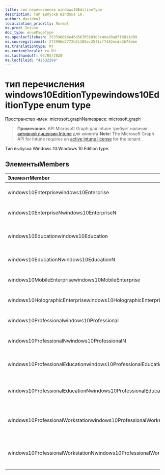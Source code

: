 ```yaml
---
title: тип перечисления windows10EditionType
description: Тип выпуска Windows 10.
author: davidmu1
localization_priority: Normal
ms.prod: Intune
doc_type: enumPageType
ms.openlocfilehash: 353596016e46d56705603d3c4dad9a07f8811d99
ms.sourcegitcommit: 272996d2772b51105ec25f1cf7482ecda3b74ebe
ms.translationtype: MT
ms.contentlocale: ru-RU
ms.lasthandoff: 03/05/2020
ms.locfileid: "42532289"
---
```

# <a name="windows10editiontype-enum-type"></a><span data-ttu-id="ddaf1-103">тип перечисления windows10EditionType</span><span class="sxs-lookup"><span data-stu-id="ddaf1-103">windows10EditionType enum type</span></span>

<span data-ttu-id="ddaf1-104">Пространство имен: microsoft.graph</span><span class="sxs-lookup"><span data-stu-id="ddaf1-104">Namespace: microsoft.graph</span></span>

> <span data-ttu-id="ddaf1-105">**Примечание.** API Microsoft Graph для Intune требует наличия [активной лицензии Intune](https://go.microsoft.com/fwlink/?linkid=839381) для клиента.</span><span class="sxs-lookup"><span data-stu-id="ddaf1-105">**Note:** The Microsoft Graph API for Intune requires an [active Intune license](https://go.microsoft.com/fwlink/?linkid=839381) for the tenant.</span></span>

<span data-ttu-id="ddaf1-106">Тип выпуска Windows 10.</span><span class="sxs-lookup"><span data-stu-id="ddaf1-106">Windows 10 Edition type.</span></span>

## <a name="members"></a><span data-ttu-id="ddaf1-107">Элементы</span><span class="sxs-lookup"><span data-stu-id="ddaf1-107">Members</span></span>
|<span data-ttu-id="ddaf1-108">Элемент</span><span class="sxs-lookup"><span data-stu-id="ddaf1-108">Member</span></span>|<span data-ttu-id="ddaf1-109">Значение</span><span class="sxs-lookup"><span data-stu-id="ddaf1-109">Value</span></span>|<span data-ttu-id="ddaf1-110">Описание</span><span class="sxs-lookup"><span data-stu-id="ddaf1-110">Description</span></span>|
|:---|:---|:---|
|<span data-ttu-id="ddaf1-111">windows10Enterprise</span><span class="sxs-lookup"><span data-stu-id="ddaf1-111">windows10Enterprise</span></span>|<span data-ttu-id="ddaf1-112">нуль</span><span class="sxs-lookup"><span data-stu-id="ddaf1-112">0</span></span>|<span data-ttu-id="ddaf1-113">Windows 10 Корпоративная</span><span class="sxs-lookup"><span data-stu-id="ddaf1-113">Windows 10 Enterprise</span></span>|
|<span data-ttu-id="ddaf1-114">windows10EnterpriseN</span><span class="sxs-lookup"><span data-stu-id="ddaf1-114">windows10EnterpriseN</span></span>|<span data-ttu-id="ddaf1-115">1 </span><span class="sxs-lookup"><span data-stu-id="ddaf1-115">1</span></span>|<span data-ttu-id="ddaf1-116">Windows 10 Ентерприсен</span><span class="sxs-lookup"><span data-stu-id="ddaf1-116">Windows 10 EnterpriseN</span></span>|
|<span data-ttu-id="ddaf1-117">windows10Education</span><span class="sxs-lookup"><span data-stu-id="ddaf1-117">windows10Education</span></span>|<span data-ttu-id="ddaf1-118">2 </span><span class="sxs-lookup"><span data-stu-id="ddaf1-118">2</span></span>|<span data-ttu-id="ddaf1-119">Windows 10 для образовательных учреждений</span><span class="sxs-lookup"><span data-stu-id="ddaf1-119">Windows 10 Education</span></span>|
|<span data-ttu-id="ddaf1-120">windows10EducationN</span><span class="sxs-lookup"><span data-stu-id="ddaf1-120">windows10EducationN</span></span>|<span data-ttu-id="ddaf1-121">3 </span><span class="sxs-lookup"><span data-stu-id="ddaf1-121">3</span></span>|<span data-ttu-id="ddaf1-122">Windows 10 Едукатионн</span><span class="sxs-lookup"><span data-stu-id="ddaf1-122">Windows 10 EducationN</span></span>|
|<span data-ttu-id="ddaf1-123">windows10MobileEnterprise</span><span class="sxs-lookup"><span data-stu-id="ddaf1-123">windows10MobileEnterprise</span></span>|<span data-ttu-id="ddaf1-124">4 </span><span class="sxs-lookup"><span data-stu-id="ddaf1-124">4</span></span>|<span data-ttu-id="ddaf1-125">Windows 10 Mobile корпоративный</span><span class="sxs-lookup"><span data-stu-id="ddaf1-125">Windows 10 Mobile Enterprise</span></span>|
|<span data-ttu-id="ddaf1-126">windows10HolographicEnterprise</span><span class="sxs-lookup"><span data-stu-id="ddaf1-126">windows10HolographicEnterprise</span></span>|<span data-ttu-id="ddaf1-127">5 </span><span class="sxs-lookup"><span data-stu-id="ddaf1-127">5</span></span>|<span data-ttu-id="ddaf1-128">Windows 10 holographic Корпоративная</span><span class="sxs-lookup"><span data-stu-id="ddaf1-128">Windows 10 Holographic Enterprise</span></span>|
|<span data-ttu-id="ddaf1-129">windows10Professional</span><span class="sxs-lookup"><span data-stu-id="ddaf1-129">windows10Professional</span></span>|<span data-ttu-id="ddaf1-130">6 </span><span class="sxs-lookup"><span data-stu-id="ddaf1-130">6</span></span>|<span data-ttu-id="ddaf1-131">Windows 10 профессиональная</span><span class="sxs-lookup"><span data-stu-id="ddaf1-131">Windows 10 Professional</span></span>|
|<span data-ttu-id="ddaf1-132">windows10ProfessionalN</span><span class="sxs-lookup"><span data-stu-id="ddaf1-132">windows10ProfessionalN</span></span>|<span data-ttu-id="ddaf1-133">7 </span><span class="sxs-lookup"><span data-stu-id="ddaf1-133">7</span></span>|<span data-ttu-id="ddaf1-134">Windows 10 Профессионалн</span><span class="sxs-lookup"><span data-stu-id="ddaf1-134">Windows 10 ProfessionalN</span></span>|
|<span data-ttu-id="ddaf1-135">windows10ProfessionalEducation</span><span class="sxs-lookup"><span data-stu-id="ddaf1-135">windows10ProfessionalEducation</span></span>|<span data-ttu-id="ddaf1-136">8 </span><span class="sxs-lookup"><span data-stu-id="ddaf1-136">8</span></span>|<span data-ttu-id="ddaf1-137">Windows 10 профессиональная образование</span><span class="sxs-lookup"><span data-stu-id="ddaf1-137">Windows 10 Professional Education</span></span>|
|<span data-ttu-id="ddaf1-138">windows10ProfessionalEducationN</span><span class="sxs-lookup"><span data-stu-id="ddaf1-138">windows10ProfessionalEducationN</span></span>|<span data-ttu-id="ddaf1-139">9 </span><span class="sxs-lookup"><span data-stu-id="ddaf1-139">9</span></span>|<span data-ttu-id="ddaf1-140">Windows 10 профессиональная Едукатионн</span><span class="sxs-lookup"><span data-stu-id="ddaf1-140">Windows 10 Professional EducationN</span></span>|
|<span data-ttu-id="ddaf1-141">windows10ProfessionalWorkstation</span><span class="sxs-lookup"><span data-stu-id="ddaf1-141">windows10ProfessionalWorkstation</span></span>|<span data-ttu-id="ddaf1-142">10 </span><span class="sxs-lookup"><span data-stu-id="ddaf1-142">10</span></span>|<span data-ttu-id="ddaf1-143">Windows 10 профессиональная для рабочих станций</span><span class="sxs-lookup"><span data-stu-id="ddaf1-143">Windows 10 Professional for Workstations</span></span>|
|<span data-ttu-id="ddaf1-144">windows10ProfessionalWorkstationN</span><span class="sxs-lookup"><span data-stu-id="ddaf1-144">windows10ProfessionalWorkstationN</span></span>|<span data-ttu-id="ddaf1-145">-11:00</span><span class="sxs-lookup"><span data-stu-id="ddaf1-145">11</span></span>|<span data-ttu-id="ddaf1-146">Windows 10 профессиональная для рабочих станций N</span><span class="sxs-lookup"><span data-stu-id="ddaf1-146">Windows 10 Professional for Workstations N</span></span>|




